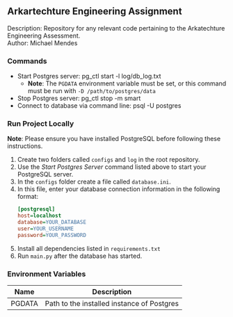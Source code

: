 ## Arkartechture Engineering Assignment
Description: Repository for any relevant code pertaining to the Arkatechture Engineering Assessment.\
Author: Michael Mendes

### Commands
- Start Postgres server: pg_ctl start -l log/db_log.txt
  - **Note**: The `PGDATA` environment variable must be set, or this command must be run with `-D /path/to/postgres/data`
- Stop Postgres server: pg_ctl stop -m smart
- Connect to database via command line: psql -U postgres

### Run Project Locally
**Note**: Please ensure you have installed PostgreSQL before following these instructions.
1. Create two folders called `configs` and `log` in the root repository.
2. Use the *Start Postgres Server* command listed above to start your PostgreSQL server.
3. In the `configs` folder create a file called `database.ini`.
4. In this file, enter your database connection information in the following format:
    ```ini
    [postgresql]
    host=localhost
    database=YOUR_DATABASE
    user=YOUR_USERNAME
    password=YOUR_PASSWORD
    ```
5. Install all dependencies listed in `requirements.txt`
6. Run `main.py` after the database has started.
 
### Environment Variables
| Name   | Description |
| ------ | ----------- |
| PGDATA | Path to the installed instance of Postgres |
